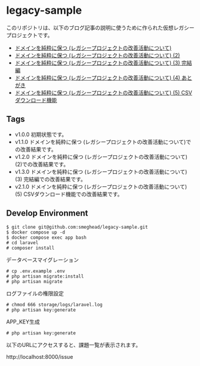 # legacy-sample

このリポジトリは、以下のブログ記事の説明に使うために作られた仮想レガシープロジェクトです。

 * [ドメインを純粋に保つ (レガシープロジェクトの改善活動について)](https://blog.starbug1.com/archives/2362)
 * [ドメインを純粋に保つ (レガシープロジェクトの改善活動について) (2)](https://blog.starbug1.com/archives/2409)
 * [ドメインを純粋に保つ (レガシープロジェクトの改善活動について) (3) 完結編](https://blog.starbug1.com/archives/2426)
 * [ドメインを純粋に保つ (レガシープロジェクトの改善活動について) (4) あとがき](https://blog.starbug1.com/archives/2450)
 * [ドメインを純粋に保つ (レガシープロジェクトの改善活動について) (5) CSVダウンロード機能](https://blog.starbug1.com/archives/2492)

## Tags

 * v1.0.0 初期状態です。
 * v1.1.0 ドメインを純粋に保つ (レガシープロジェクトの改善活動について)での改善結果です。
 * v1.2.0 ドメインを純粋に保つ (レガシープロジェクトの改善活動について) (2)での改善結果です。
 * v1.3.0 ドメインを純粋に保つ (レガシープロジェクトの改善活動について) (3) 完結編での改善結果です。
 * v2.1.0 ドメインを純粋に保つ (レガシープロジェクトの改善活動について) (5) CSVダウンロード機能での改善結果です。

## Develop Environment

```
$ git clone git@github.com:smeghead/legacy-sample.git
$ docker compose up -d
$ docker compose exec app bash
# cd laravel
# composer install
```

データベースマイグレーション
```
# cp .env.example .env
# php artisan migrate:install
# php artisan migrate
```

ログファイルの権限設定
```
# chmod 666 storage/logs/laravel.log
# php artisan key:generate
```

APP_KEY生成
```
# php artisan key:generate
```

以下のURLにアクセスすると、課題一覧が表示されます。

http://localhost:8000/issue
